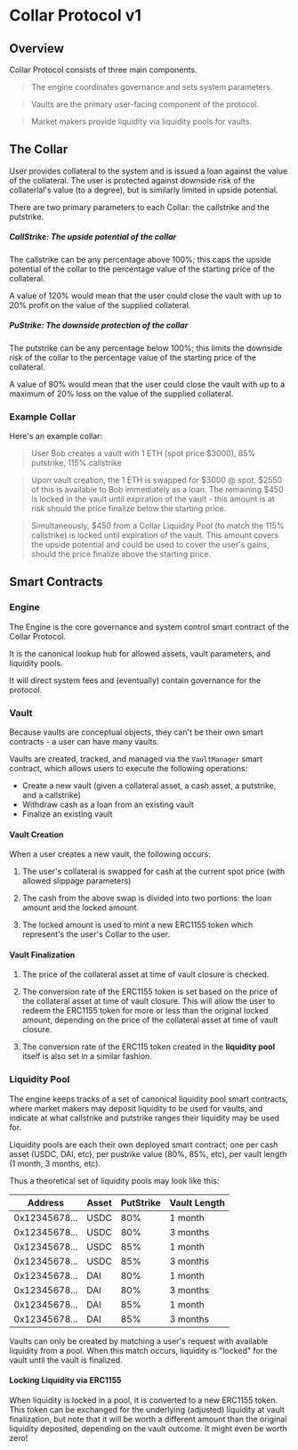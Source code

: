# Collar Protocol v1

## Overview

Collar Protocol consists of three main components.

> The engine coordinates governance and sets system parameters.

> Vaults are the primary user-facing component of the protocol.

> Market makers provide liquidity via liquidity pools for vaults.


## The Collar

User provides collateral to the system and is issued a loan against the value of the collateral.
The user is protected against downside risk of the collaterlal's value (to a degree), but is similarly
limited in upside potential.

There are two primary parameters to each Collar: the callstrike and the putstrike.

##### CallStrike: The upside potential of the collar

The callstrike can be any percentage above 100%; this caps the upside potential of the collar
to the percentage value of the starting price of the collateral.

A value of 120% would mean that the user could close the vault with up to 20% profit on the value of the supplied collateral.

##### PuStrike: The downside protection of the collar

The putstrike can be any percentage below 100%; this limits the downside risk of the collar
to the percentage value of the starting price of the collateral.

A value of 80% would mean that the user could close the vault with up to a maximum of 20% loss on the value of the supplied collateral.

### Example Collar

Here's an example collar:

> User Bob creates a vault with 1 ETH (spot price $3000), 85% putstrike, 115% callstrike

> Upon vault creation, the 1 ETH is swapped for $3000 @ spot. $2550 of this is available to Bob immediately as a loan. The remaining $450 is locked in the vault until expiration of the vault - this amount is at risk should the price finalize below the starting price. 

> Simultaneously, $450 from a Collar Liquidity Pool (to match the 115% callstrike) is locked until expiration of the vault. This amount covers the upside potential and could be used to cover the user's gains, should the price finalize above the starting price.

## Smart Contracts

### Engine

The Engine is the core governance and system control smart contract of the Collar Protocol.

It is the canonical lookup hub for allowed assets, vault parameters, and liquidity pools.

It will direct system fees and (eventually) contain governance for the protocol.

### Vault

Because vaults are conceptual objects, they can't be their own smart contracts - a user can have many vaults.

Vaults are created, tracked, and managed via the `VaultManager` smart contract, which allows users to execute the following operations:

- Create a new vault (given a collateral asset, a cash asset, a putstrike, and a callstrike)
- Withdraw cash as a loan from an existing vault
- Finalize an existing vault

#### Vault Creation

When a user creates a new vault, the following occurs:

1) The user's collateral is swapped for cash at the current spot price (with allowed slippage parameters)

2) The cash from the above swap is divided into two portions: the loan amount and the locked amount.

3) The locked amount is used to mint a new ERC1155 token which represent's the user's Collar to the user.

#### Vault Finalization

1) The price of the collateral asset at time of vault closure is checked.

2) The conversion rate of the ERC1155 token is set based on the price of the collateral asset at time of vault closure. This will allow the user to redeem the ERC1155 token for more or less than the original locked amount, depending on the price of the collateral asset at time of vault closure.

3) The conversion rate of the ERC115 token created in the **liquidity pool** itself is also set in a similar fashion.

### Liquidity Pool

The engine keeps tracks of a set of canonical liquidity pool smart contracts, where market makers may deposit liquidity
to be used for vaults, and indicate at what callstrike and putstrike ranges their liquidity may be used for.

Liquidity pools are each their own deployed smart contract; one per cash asset (USDC, DAI, etc), per pustrike value (80%, 85%, etc), per vault length (1 month, 3 months, etc).

Thus a theoretical set of liquidity pools may look like this:

| Address | Asset | PutStrike | Vault Length |
| --- | --- | ----------- | ----|
| 0x12345678... | USDC | 80% | 1 month |
| 0x12345678... | USDC | 80% | 3 months |
| 0x12345678... | USDC | 85% | 1 month |
| 0x12345678... | USDC | 85% | 3 months |
| 0x12345678... | DAI | 80% | 1 month |
| 0x12345678... | DAI | 80% | 3 months |
| 0x12345678... | DAI | 85% | 1 month |
| 0x12345678... | DAI | 85% | 3 months |

Vaults can only be created by matching a user's request with available liquidity from a pool. 
When this match occurs, liquidity is "locked" for the vault until the vault is finalized.

#### Locking Liquidity via ERC1155

When liquidity is locked in a pool, it is converted to a new ERC1155 token.
This token can be exchanged for the underlying (adjusted) liquidity at vault finalization, but
note that it will be worth a different amount than the original liquidity deposited, depending 
on the vault outcome. It might even be worth zero!